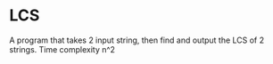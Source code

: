 # LCS

A program that takes 2 input string, then find and output the LCS of 2 strings.
Time complexity n^2
